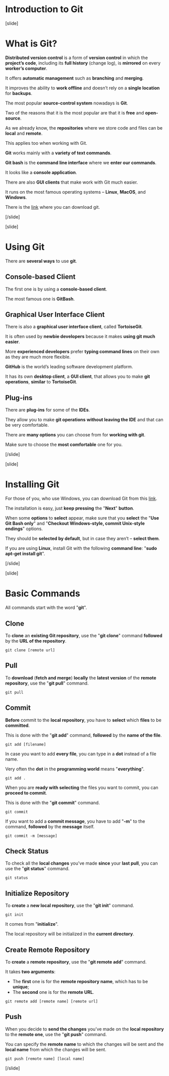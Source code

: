 # Introduction to Git

[slide]
# What is Git?

**Distributed version control** is a form of **version control** in which the **project’s code**, including its **full history** (change log), is **mirrored** on every **worker’s computer**.

It offers **automatic management** such as **branching** and **merging**.

It improves the ability to **work offline** and doesn’t rely on a **single location** for **backups**.

The most popular **source-control system** nowadays is **Git**.

Two of the reasons that it is the most popular are that it is **free** and **open-source**.

As we already know, the **repositories** where we store code and files can be **local** and **remote**.

This applies too when working with Git.

**Git** works mainly with a **variety of text commands**.

**Git bash** is the **command line interface** where we **enter our commands**.

It looks like a **console application**.

There are also **GUI clients** that make work with Git much easier.

It runs on the most famous operating systems – **Linux**, **MacOS**, and **Windows**.

There is the [link](https://git-scm.com/) where you can download git.

[/slide]

[slide]
# Using Git

There are **several ways** to use **git**.

## Console-based Client

The first one is by using a **console-based client**.

The most famous one is **GitBash**.

## Graphical User Interface Client

There is also a **graphical user interface client**, called **TortoiseGit**.

It is often used by **newbie developers** because it makes **using git much easier**.

More **experienced developers** prefer **typing command lines** on their own as they are much more flexible.

**GitHub** is the world’s leading software development platform.

It has its own **desktop client**, a **GUI client**, that allows you to make **git operations**, **similar** to **TortoiseGit**.

## Plug-ins

There are **plug-ins** for some of the **IDEs**.

They allow you to make **git operations** **without leaving the IDE** and that can be very comfortable.

There are **many options** you can choose from for **working with git**.

Make sure to choose the **most comfortable** one for you.

[/slide]

[slide]
# Installing Git

For those of you, who use Windows, you can download Git from this [link](https://git-scm.com/).

The installation is easy, just **keep pressing** the "**Next**" **button**.

When some **options** to **select** appear, make sure that you **select** the "**Use Git Bash only**" and "**Checkout Windows-style, commit Unix-style endings**" options.

They should be **selected by default**, but in case they aren’t – **select them**.

If you are using **Linux**, install Git with the following **command line**: "**sudo apt-get install git**".

[/slide]

[slide]
# Basic Commands

All commands start with the word "**git**".

## Clone

To **clone** an **existing Git repository**, use the "**git clone**" command **followed** by the **URL of the repository**.

```
git clone [remote url]
```

## Pull

To **download** (**fetch and merge**) **locally** the **latest version** of the **remote repository**, use the "**git pull**" command.

```
git pull
```

## Commit

**Before** commit to the **local repository**, you have to **select** which **files** to be **committed**.

This is done with the "**git add**" command, **followed** by the **name of the file**.

```
git add [filename]
```

In case you want to add **every file**, you can type in a **dot** instead of a file name.

Very often the **dot** in the **programming world** means "**everything**".

```
git add .
```

When you are **ready with selecting** the files you want to commit, you can **proceed to commit**.

This is done with the "**git commit**" command.

```
git commit
```

If you want to add a **commit message**, you have to add "**-m**" to the command, **followed** by the **message** itself.

```
git commit -m [message]
```

## Check Status

To check all the **local changes** you’ve made **since** your **last pull**, you can use the "**git status**" command.

```
git status
```

## Initialize Repository

To **create** a **new local repository**, use the "**git init**" command.

```
git init
```

It comes from "**initialize**".

The local repository will be initialized in the **current directory**.

## Create Remote Repository

To **create** a **remote repository**, use the "**git remote add**" command.

It takes **two arguments**:
 - The **first** one is for the **remote repository name**, which has to be **unique**;
 - The **second** one is for the **remote URL**.

```
git remote add [remote name] [remote url]
```

## Push

When you decide to **send the changes** you’ve made on the **local repository** to the **remote one**, use the "**git push**" command.

You can specify the **remote name** to which the changes will be sent and the **local name** from which the changes will be sent.

```
git push [remote name] [local name]
```

[/slide]